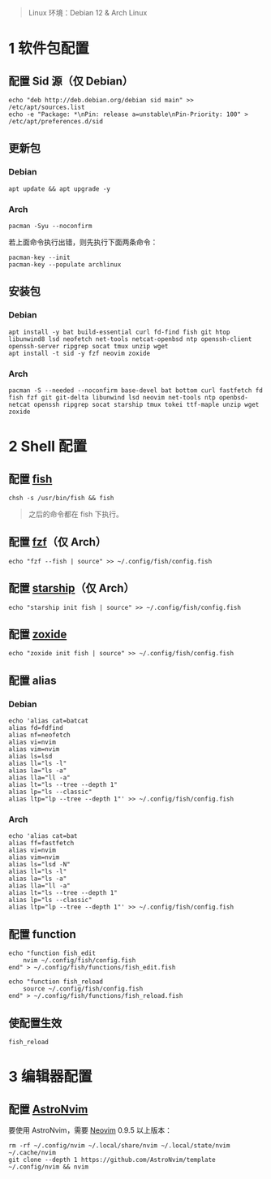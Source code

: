 >   Linux 环境：Debian 12 & Arch Linux

# 1 软件包配置

## 配置 Sid 源（仅 Debian）

```shell
echo "deb http://deb.debian.org/debian sid main" >> /etc/apt/sources.list
echo -e "Package: *\nPin: release a=unstable\nPin-Priority: 100" > /etc/apt/preferences.d/sid
```

## 更新包

### Debian

```shell
apt update && apt upgrade -y
```

### Arch

```shell
pacman -Syu --noconfirm
```

若上面命令执行出错，则先执行下面两条命令：

```shell
pacman-key --init
pacman-key --populate archlinux
```

## 安装包

### Debian

```shell
apt install -y bat build-essential curl fd-find fish git htop libunwind8 lsd neofetch net-tools netcat-openbsd ntp openssh-client openssh-server ripgrep socat tmux unzip wget
apt install -t sid -y fzf neovim zoxide
```

### Arch

```shell
pacman -S --needed --noconfirm base-devel bat bottom curl fastfetch fd fish fzf git git-delta libunwind lsd neovim net-tools ntp openbsd-netcat openssh ripgrep socat starship tmux tokei ttf-maple unzip wget zoxide
```

# 2 Shell 配置

## 配置 [fish](https://fishshell.com/)

```shell
chsh -s /usr/bin/fish && fish
```

>   之后的命令都在 fish 下执行。

## 配置 [fzf](https://github.com/junegunn/fzf?tab=readme-ov-file#setting-up-shell-integration)（仅 Arch）

```shell
echo "fzf --fish | source" >> ~/.config/fish/config.fish
```

## 配置 [starship](https://starship.rs/guide/#%F0%9F%9A%80-installation)（仅 Arch）

```shell
echo "starship init fish | source" >> ~/.config/fish/config.fish
```

## 配置 [zoxide](https://github.com/ajeetdsouza/zoxide?tab=readme-ov-file#installation)

```shell
echo "zoxide init fish | source" >> ~/.config/fish/config.fish
```

## 配置 alias

### Debian

```shell
echo 'alias cat=batcat
alias fd=fdfind
alias nf=neofetch
alias vi=nvim
alias vim=nvim
alias ls=lsd
alias ll="ls -l"
alias la="ls -a"
alias lla="ll -a"
alias lt="ls --tree --depth 1"
alias lp="ls --classic"
alias ltp="lp --tree --depth 1"' >> ~/.config/fish/config.fish
```

### Arch

```shell
echo 'alias cat=bat
alias ff=fastfetch
alias vi=nvim
alias vim=nvim
alias ls="lsd -N"
alias ll="ls -l"
alias la="ls -a"
alias lla="ll -a"
alias lt="ls --tree --depth 1"
alias lp="ls --classic"
alias ltp="lp --tree --depth 1"' >> ~/.config/fish/config.fish
```

## 配置 function

```shell
echo "function fish_edit
    nvim ~/.config/fish/config.fish
end" > ~/.config/fish/functions/fish_edit.fish

echo "function fish_reload
    source ~/.config/fish/config.fish
end" > ~/.config/fish/functions/fish_reload.fish
```

## 使配置生效

```shell
fish_reload
```

# 3 编辑器配置

## 配置 [AstroNvim](https://docs.astronvim.com/)

要使用 AstroNvim，需要 [Neovim](https://neovim.io/) 0.9.5 以上版本：

```shell
rm -rf ~/.config/nvim ~/.local/share/nvim ~/.local/state/nvim ~/.cache/nvim
git clone --depth 1 https://github.com/AstroNvim/template ~/.config/nvim && nvim
```

